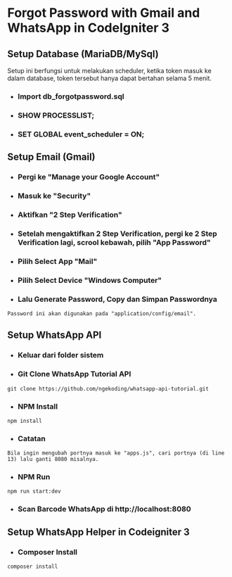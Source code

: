 # Forgot Password with Gmail and WhatsApp in CodeIgniter 3

## Setup Database (MariaDB/MySql)
Setup ini berfungsi untuk melakukan scheduler, ketika token masuk ke dalam database, token tersebut hanya dapat bertahan selama 5 menit.
* ### Import db_forgotpassword.sql
* ### SHOW PROCESSLIST;
* ### SET GLOBAL event_scheduler = ON;

## Setup Email (Gmail)
* ### Pergi ke "Manage your Google Account"
* ### Masuk ke "Security"
* ### Aktifkan "2 Step Verification"
* ### Setelah mengaktifkan 2 Step Verification, pergi ke 2 Step Verification lagi, scrool kebawah, pilih "App Password"
* ### Pilih Select App "Mail"
* ### Pilih Select Device "Windows Computer"
* ### Lalu Generate Password, Copy dan Simpan Passwordnya
```
Password ini akan digunakan pada "application/config/email".
```

## Setup WhatsApp API
* ### Keluar dari folder sistem
* ### Git Clone WhatsApp Tutorial API 
```
git clone https://github.com/ngekoding/whatsapp-api-tutorial.git
```
* ### NPM Install 
```
npm install
```
* ### Catatan
```
Bila ingin mengubah portnya masuk ke "apps.js", cari portnya (di line 13) lalu ganti 8080 misalnya.
```
* ### NPM Run 
```
npm run start:dev
```
* ### Scan Barcode WhatsApp di http://localhost:8080 

## Setup WhatsApp Helper in Codeigniter 3
* ### Composer Install
```
composer install
```

